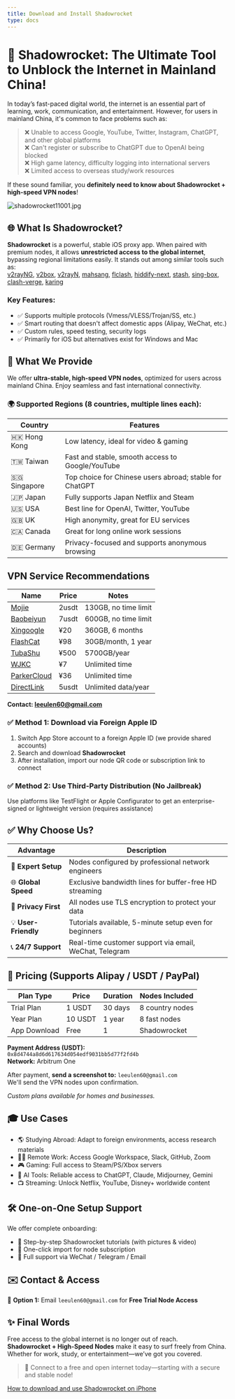```yaml
---
title: Download and Install Shadowrocket
type: docs
---
```


# 🚀 Shadowrocket: The Ultimate Tool to Unblock the Internet in Mainland China!

In today’s fast-paced digital world, the internet is an essential part of learning, work, communication, and entertainment. However, for users in mainland China, it's common to face problems such as:

> ❌ Unable to access Google, YouTube, Twitter, Instagram, ChatGPT, and other global platforms  
> ❌ Can't register or subscribe to ChatGPT due to OpenAI being blocked  
> ❌ High game latency, difficulty logging into international servers  
> ❌ Limited access to overseas study/work resources  

If these sound familiar, you **definitely need to know about Shadowrocket + high-speed VPN nodes**!

![shadowrocket11001.jpg](https://shadowrocket.ink/img/shadowrocket11001.jpg)



## 🌐 What Is Shadowrocket?

**Shadowrocket** is a powerful, stable iOS proxy app. When paired with premium nodes, it allows **unrestricted access to the global internet**, bypassing regional limitations easily. It stands out among similar tools such as:  
[v2rayNG](https://getfreevpn.info/zh/docs/vpn%E6%95%99%E7%A8%8B/%E4%B8%8B%E8%BD%BD%E5%92%8C%E4%BD%BF%E7%94%A8v2rayNG-VPN/),  [v2box](https://v2box.pro),  [v2rayN](https://getfreevpn.info/zh/docs/vpn%E6%95%99%E7%A8%8B/%E4%B8%8B%E8%BD%BD%E5%B9%B6%E4%BD%BF%E7%94%A8v2rayN%E8%BD%AF%E4%BB%B6/),  [mahsang](https://mahsang.pro),  [flclash](https://flclash.xyz),  [hiddify-next](https://hiddify.me),  [stash](https://getfreevpn.info/zh/docs/vpn%E6%95%99%E7%A8%8B/%E4%B8%8B%E8%BD%BD%E5%92%8C%E4%BD%BF%E7%94%A8-stash-VPN/),  [sing-box](https://sing-box.info),  [clash-verge](https://github.com/clash-verge-rev/clash-verge-rev),  [karing](https://karing.biz)

### Key Features:

* ✅ Supports multiple protocols (Vmess/VLESS/Trojan/SS, etc.)  
* ✅ Smart routing that doesn't affect domestic apps (Alipay, WeChat, etc.)  
* ✅ Custom rules, speed testing, security logs  
* ✅ Primarily for iOS but alternatives exist for Windows and Mac  



## 🚀 What We Provide

We offer **ultra-stable, high-speed VPN nodes**, optimized for users across mainland China. Enjoy seamless and fast international connectivity.

### 🌍 Supported Regions (8 countries, multiple lines each):

| Country      | Features                                    |
|-------------|---------------------------------------------|
| 🇭🇰 Hong Kong  | Low latency, ideal for video & gaming       |
| 🇹🇼 Taiwan     | Fast and stable, smooth access to Google/YouTube |
| 🇸🇬 Singapore  | Top choice for Chinese users abroad; stable for ChatGPT |
| 🇯🇵 Japan      | Fully supports Japan Netflix and Steam     |
| 🇺🇸 USA        | Best line for OpenAI, Twitter, YouTube     |
| 🇬🇧 UK         | High anonymity, great for EU services       |
| 🇨🇦 Canada     | Great for long online work sessions        |
| 🇩🇪 Germany    | Privacy-focused and supports anonymous browsing |



## VPN Service Recommendations

| Name | Price | Notes         |
|------|-------|---------------|
| [Mojie](https://www.mojie.me/#/register?code=BpCuERz0)      | 2usdt  | 130GB, no time limit |
| [Baobeiyun](https://web1.bby011.com/#/register?code=8xTTMr2f) | 7usdt  | 600GB, no time limit |
| [Xingoogle](https://xingoogle0.cc/auth/register?code=in46IT) | ¥20  | 360GB, 6 months      |
| [FlashCat](https://webinv02.sc-aff.cc/auth/register?code=ZqlwT1UL) | ¥98  | 30GB/month, 1 year   |
| [TubaShu](https://tuboshu.io/auth/register?code=6ulsZW)     | ¥500 | 5700GB/year          |
| [WJKC](https://wjkc66.vip?c=REZUOC)                         | ¥7   | Unlimited time       |
| [ParkerCloud](https://jump.923ka.com/#login?code=Ax6eLJs9)  | ¥36  | Unlimited time       |
| [DirectLink](https://bnb.lat/buy/3)                         | 5usdt  | Unlimited data/year  |

**Contact: leeulen60@gmail.com**



### ✅ Method 1: Download via Foreign Apple ID

1. Switch App Store account to a foreign Apple ID (we provide shared accounts)  
2. Search and download **Shadowrocket**  
3. After installation, import our node QR code or subscription link to connect

### ✅ Method 2: Use Third-Party Distribution (No Jailbreak)

Use platforms like TestFlight or Apple Configurator to get an enterprise-signed or lightweight version (requires assistance)



## ✅ Why Choose Us?

| Advantage        | Description                                     |
|------------------|-------------------------------------------------|
| 🧠 **Expert Setup** | Nodes configured by professional network engineers |
| 🌐 **Global Speed** | Exclusive bandwidth lines for buffer-free HD streaming |
| 🔐 **Privacy First** | All nodes use TLS encryption to protect your data     |
| 💡 **User-Friendly** | Tutorials available, 5-minute setup even for beginners |
| 📞 **24/7 Support**  | Real-time customer support via email, WeChat, Telegram |



## 🛒 Pricing (Supports Alipay / USDT / PayPal)

| Plan Type   | Price  | Duration | Nodes Included |
|-------------|--------|----------|----------------|
| Trial Plan  | 1 USDT | 30 days  | 8 country nodes |
| Year Plan   | 10 USDT| 1 year   | 8 fast nodes    |
| App Download| Free   | 1        | Shadowrocket    |

**Payment Address (USDT):**  
`0x8d4744a8d6d617634d054edf9031bb5d77f2fd4b`  
**Network:** Arbitrum One

After payment, **send a screenshot to:** `leeulen60@gmail.com`  
We'll send the VPN nodes upon confirmation.

*Custom plans available for homes and businesses.*



## 🎓 Use Cases

* 🌎 Studying Abroad: Adapt to foreign environments, access research materials  
* 🧑‍💻 Remote Work: Access Google Workspace, Slack, GitHub, Zoom  
* 🎮 Gaming: Full access to Steam/PS/Xbox servers  
* 🤖 AI Tools: Reliable access to ChatGPT, Claude, Midjourney, Gemini  
* 📺 Streaming: Unlock Netflix, YouTube, Disney+ worldwide content



## 🛠 One-on-One Setup Support

We offer complete onboarding:

* 🔧 Step-by-step Shadowrocket tutorials (with pictures & video)  
* 🧩 One-click import for node subscription  
* 💬 Full support via WeChat / Telegram / Email



## ✉️ Contact & Access

📮 **Option 1:** Email `leeulen60@gmail.com` for **Free Trial Node Access**



## ✨ Final Words

Free access to the global internet is no longer out of reach.  
**Shadowrocket + High-Speed Nodes** make it easy to surf freely from China.  
Whether for work, study, or entertainment—we’ve got you covered.

> 🎉 Connect to a free and open internet today—starting with a secure and stable node!

[How to download and use Shadowrocket on iPhone](https://shadowrocket.ink/docs/example/How-to-download-and-use-Shadowrocket-on-an-iPhone/)
